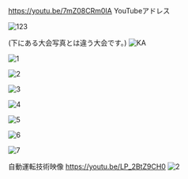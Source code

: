 
https://youtu.be/7mZ08CRm0IA
YouTubeアドレス

![123](https://user-images.githubusercontent.com/55978194/98230082-16a2e480-1f9e-11eb-8ecf-90f769536340.gif)

(下にある大会写真とは違う大会です。)
![KA](https://user-images.githubusercontent.com/55978194/98232893-92eaf700-1fa1-11eb-8ff5-b340f1de9d7c.jpg)

![1](https://user-images.githubusercontent.com/55978194/98232208-ba8d8f80-1fa0-11eb-91ba-bfeb70d131b7.png)

![2](https://user-images.githubusercontent.com/55978194/98232214-bbbebc80-1fa0-11eb-80a0-dbb559c50d52.png)

![3](https://user-images.githubusercontent.com/55978194/98232218-bc575300-1fa0-11eb-84ed-f52cc450210b.png)

![4](https://user-images.githubusercontent.com/55978194/98232561-240d9e00-1fa1-11eb-879b-8a66d52e70f6.png)

![5](https://user-images.githubusercontent.com/55978194/98232562-24a63480-1fa1-11eb-9fe9-450f512ffab5.png)

![6](https://user-images.githubusercontent.com/55978194/98232565-25d76180-1fa1-11eb-9878-6d4c2373539a.png)

![7](https://user-images.githubusercontent.com/55978194/98232568-25d76180-1fa1-11eb-9737-c48ca6104fa0.png)

自動運転技術映像
https://youtu.be/LP_2BtZ9CH0
![2](https://user-images.githubusercontent.com/55978194/84866198-567f3300-b0b4-11ea-80e7-5554df0d0e06.png)
